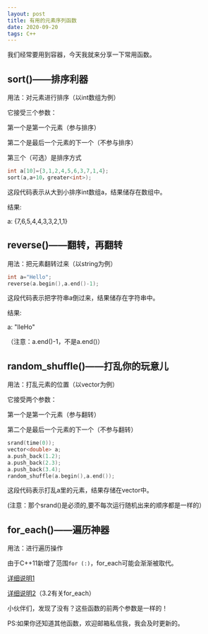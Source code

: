 ```yaml
---
layout: post
title: 有用的元素序列函数
date: 2020-09-20
tags: C++
---
```

我们经常要用到容器，今天我就来分享一下常用函数。

## sort()——排序利器

用法：对元素进行排序（以int数组为例）

它接受三个参数：

第一个是第一个元素（参与排序）

第二个是最后一个元素的下一个（不参与排序）

第三个（可选）是排序方式

```c++
int a[10]={3,1,2,4,5,6,3,7,1,4};
sort(a,a+10，greater<int>);
```

这段代码表示从大到小排序int数组a，结果储存在数组中。

结果: 

a: {7,6,5,4,4,3,3,2,1,1}

## reverse()——翻转，再翻转

用法：把元素翻转过来（以string为例）

```c++
int a="Hello";
reverse(a.begin(),a.end()-1);
```

这段代码表示把字符串a倒过来，结果储存在字符串中。

结果:

a: "lleHo"

（注意：a.end()-1，不是a.end()）

## random_shuffle()——打乱你的玩意儿

用法：打乱元素的位置（以vector<double>为例）

它接受两个参数：

第一个是第一个元素（参与翻转）

第二个是最后一个元素的下一个（不参与翻转）

```c++
srand(time(0));
vector<double> a;
a.push_back(1.2);
a.push_back(2.3);
a.push_back(3.4);
random_shuffle(a.begin(),a.end());
```

这段代码表示打乱a里的元素，结果存储在vector中。

(注意：那个srand()是必须的,要不每次运行随机出来的顺序都是一样的）

## for_each()——遍历神器

用法：进行遍历操作

由于C++11新增了范围`for (:)`，for_each可能会渐渐被取代。

[详细说明1](https://blog.csdn.net/jerryjbiao/article/details/6827508)

[详细说明2](https://www.cnblogs.com/jimodetiantang/p/9016826.html)（3.2有关for_each）

小伙伴们，发现了没有？这些函数的前两个参数是一样的！

PS:如果你还知道其他函数，欢迎邮箱私信我，我会及时更新的。